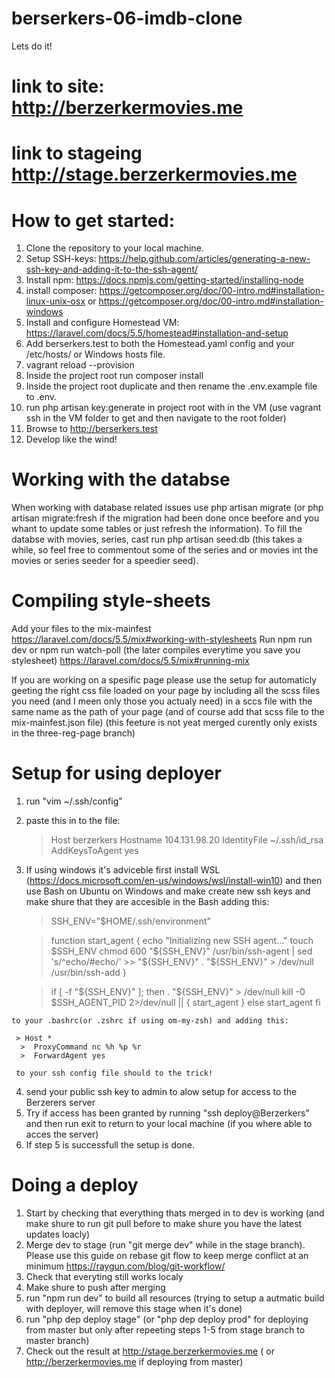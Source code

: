 # berserkers-06-imdb-clone
Lets do it!

# link to site: http://berzerkermovies.me
# link to stageing http://stage.berzerkermovies.me

#

# How to get started:

  1. Clone the repository to your local machine.
  2. Setup SSH-keys: https://help.github.com/articles/generating-a-new-ssh-key-and-adding-it-to-the-ssh-agent/
  3. Install npm: https://docs.npmjs.com/getting-started/installing-node
  4. install composer: https://getcomposer.org/doc/00-intro.md#installation-linux-unix-osx or https://getcomposer.org/doc/00-intro.md#installation-windows
  3. Install and configure Homestead VM: https://laravel.com/docs/5.5/homestead#installation-and-setup
  4. Add berserkers.test to both the Homestead.yaml config and your /etc/hosts/ or Windows hosts file.
  5. vagrant reload --provision
  6. Inside the project root run composer install
  7. Inside the project root duplicate and then rename the .env.example file to .env.
  8. run php artisan key:generate in project root with in the VM (use vagrant ssh in the VM folder to get and then navigate to the root folder)
  9. Browse to http://berserkers.test
  10. Develop like the wind!

# Working with the databse

  When working with database related issues use php artisan migrate (or php artisan migrate:fresh if the migration had been done once beefore and you whant to update some tables or just refresh the information). To fill the databse with movies, series, cast run php artisan seed:db (this takes a while, so feel free to commentout some of the series and or movies int the movies or series seeder for a speedier seed).

# Compiling style-sheets

 
 Add your files to the mix-mainfest https://laravel.com/docs/5.5/mix#working-with-stylesheets
 Run npm run dev or npm run watch-poll (the later compiles everytime you save you stylesheet) https://laravel.com/docs/5.5/mix#running-mix

 If you are working on a spesific page please use the setup for automaticly geeting the right css file loaded on your page by including all the scss files you need (and I meen only those you actualy need) in a sccs file with the same name as the path of your page (and of course add that scss file to the mix-mainfest.json file)
 (this feeture is not yeat merged curently only exists in the three-reg-page branch)

# Setup for using deployer

  1. run "vim ~/.ssh/config"
  2. paste this in to the file: 
     
     > Host berzerkers
      >  Hostname 104.131.98.20
       > IdentityFile ~/.ssh/id_rsa
        >AddKeysToAgent yes
        
  3. If using windows it's adviceble first install WSL (https://docs.microsoft.com/en-us/windows/wsl/install-win10) and then use Bash on Ubuntu on Windows and       make create new ssh keys and make shure that they are accesible in the Bash adding this:

      >SSH_ENV="$HOME/.ssh/environment"

      >function start_agent {
      >   echo "Initializing new SSH agent..."
      >   touch $SSH_ENV
      >   chmod 600 "${SSH_ENV}"
      >   /usr/bin/ssh-agent | sed 's/^echo/#echo/' >> "${SSH_ENV}"
      >   . "${SSH_ENV}" > /dev/null
      >   /usr/bin/ssh-add
      >}

     > if [ -f "${SSH_ENV}" ]; then
     >     . "${SSH_ENV}" > /dev/null
     >     kill -0 $SSH_AGENT_PID 2>/dev/null || {
     >        start_agent
     >     }
     > else
     >     start_agent
     > fi

    to your .bashrc(or .zshrc if using om-my-zsh) and adding this:

     > Host *
      >  ProxyCommand nc %h %p %r
      >  ForwardAgent yes

     to your ssh config file should to the trick!
  4. send your public ssh key to admin to alow setup for access to the Berzerers server
  5. Try if access has been granted by running "ssh deploy@Berzerkers" and then run exit to return to your local machine (if you where able to acces the server)
  6. If step 5 is successfull the setup is done.


# Doing a deploy

  1. Start by checking that everything thats merged in to dev is working (and make shure to run git pull before to make shure you have the latest updates loacly)
  2. Merge dev to stage (run "git merge dev" while in the stage branch). Please use this guide on rebase git flow to keep merge conflict at an minimum     https://raygun.com/blog/git-workflow/
  3. Check that everyting still works localy
  4. Make shure to push after merging
  5. run "npm run dev" to build all resources (trying to setup a autmatic build with deployer, will remove this stage when it's done)
  6. run "php dep deploy stage" (or "php dep deploy prod" for deploying from master but only after repeeting steps 1-5 from stage branch to master branch)
  7. Check out the result at http://stage.berzerkermovies.me ( or http://berzerkermovies.me if deploying from master)




